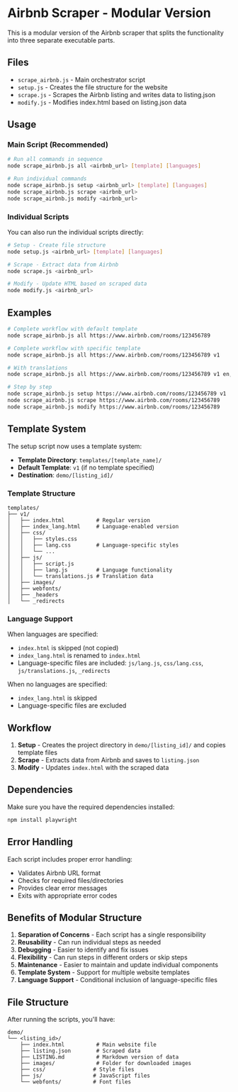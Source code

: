 # Airbnb Scraper - Modular Version

This is a modular version of the Airbnb scraper that splits the functionality into three separate executable parts.

## Files

- `scrape_airbnb.js` - Main orchestrator script
- `setup.js` - Creates the file structure for the website
- `scrape.js` - Scrapes the Airbnb listing and writes data to listing.json
- `modify.js` - Modifies index.html based on listing.json data

## Usage

### Main Script (Recommended)

```bash
# Run all commands in sequence
node scrape_airbnb.js all <airbnb_url> [template] [languages]

# Run individual commands
node scrape_airbnb.js setup <airbnb_url> [template] [languages]
node scrape_airbnb.js scrape <airbnb_url>
node scrape_airbnb.js modify <airbnb_url>
```

### Individual Scripts

You can also run the individual scripts directly:

```bash
# Setup - Create file structure
node setup.js <airbnb_url> [template] [languages]

# Scrape - Extract data from Airbnb
node scrape.js <airbnb_url>

# Modify - Update HTML based on scraped data
node modify.js <airbnb_url>
```

## Examples

```bash
# Complete workflow with default template
node scrape_airbnb.js all https://www.airbnb.com/rooms/123456789

# Complete workflow with specific template
node scrape_airbnb.js all https://www.airbnb.com/rooms/123456789 v1

# With translations
node scrape_airbnb.js all https://www.airbnb.com/rooms/123456789 v1 en,es,fr

# Step by step
node scrape_airbnb.js setup https://www.airbnb.com/rooms/123456789 v1
node scrape_airbnb.js scrape https://www.airbnb.com/rooms/123456789
node scrape_airbnb.js modify https://www.airbnb.com/rooms/123456789
```

## Template System

The setup script now uses a template system:

- **Template Directory**: `templates/[template_name]/`
- **Default Template**: `v1` (if no template specified)
- **Destination**: `demo/[listing_id]/`

### Template Structure

```
templates/
├── v1/
│   ├── index.html          # Regular version
│   ├── index_lang.html     # Language-enabled version
│   ├── css/
│   │   ├── styles.css
│   │   ├── lang.css        # Language-specific styles
│   │   └── ...
│   ├── js/
│   │   ├── script.js
│   │   ├── lang.js         # Language functionality
│   │   └── translations.js # Translation data
│   ├── images/
│   ├── webfonts/
│   ├── _headers
│   └── _redirects
```

### Language Support

When languages are specified:

- `index.html` is skipped (not copied)
- `index_lang.html` is renamed to `index.html`
- Language-specific files are included: `js/lang.js`, `css/lang.css`, `js/translations.js`, `_redirects`

When no languages are specified:

- `index_lang.html` is skipped
- Language-specific files are excluded

## Workflow

1. **Setup** - Creates the project directory in `demo/[listing_id]/` and copies template files
2. **Scrape** - Extracts data from Airbnb and saves to `listing.json`
3. **Modify** - Updates `index.html` with the scraped data

## Dependencies

Make sure you have the required dependencies installed:

```bash
npm install playwright
```

## Error Handling

Each script includes proper error handling:

- Validates Airbnb URL format
- Checks for required files/directories
- Provides clear error messages
- Exits with appropriate error codes

## Benefits of Modular Structure

1. **Separation of Concerns** - Each script has a single responsibility
2. **Reusability** - Can run individual steps as needed
3. **Debugging** - Easier to identify and fix issues
4. **Flexibility** - Can run steps in different orders or skip steps
5. **Maintenance** - Easier to maintain and update individual components
6. **Template System** - Support for multiple website templates
7. **Language Support** - Conditional inclusion of language-specific files

## File Structure

After running the scripts, you'll have:

```
demo/
└── <listing_id>/
    ├── index.html          # Main website file
    ├── listing.json        # Scraped data
    ├── LISTING.md          # Markdown version of data
    ├── images/             # Folder for downloaded images
    ├── css/               # Style files
    ├── js/                # JavaScript files
    └── webfonts/          # Font files
```
